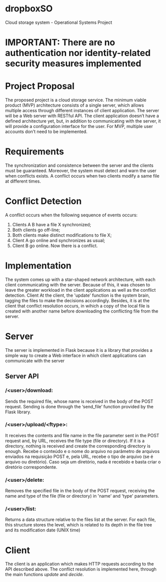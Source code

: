 # dropboxSO
Cloud storage system - Operational Systems Project

# IMPORTANT: There are no authentication nor identity-related security measures implemented

# Project Proposal
The proposed project is a cloud storage service. The minimum viable product (MVP) architecture consists of a single server, which allows multiple access through different instances of client application.
The server will be a Web server with RESTful API. The client application doesn’t have a defined architecture yet, but, in addition to communicating with the server, it will provide a configuration interface for the user. For MVP, multiple user accounts don’t need to be implemented.

# Requirements
The synchronization and consistence between the server and the clients must be guaranteed. Moreover, the system must detect and warn the user when conflicts exists. A conflict occurs when two clients modify a same file at different times.

# Conflict Detection
A conflict occurs when the following sequence of events occurs:
1) Clients A  B have a file X synchronized;
2) Both clients go off-line;
3) Both clients make distinct modifications to file X;
4) Client A go online and synchronizes as usual;
5) Client B go online. Now there is a conflict.

# Implementation
The system comes up with a star-shaped network architecture, with each client communicating with the server. Because of this, it was chosen to leave the greater workload in the client applications as well as the conflict detection.
Client
At the client, the 'update' function is the system brain, tagging the files to make the decisions accordingly. Besides, it is at the client that conflict resolution occurs, in wihich a copy of the local file is created with another name before downloading the conflicting file from the server.

# Server
The server is implemented in Flask because it is a library that provides a simple way to create a Web interface in which client applications can communicate with the server
## Server API

### /\<user\>/download:
Sends the required file, whose name is received in the body of the POST request. Sending is done through the ‘send_file’ function provided by the Flask library.
    
### /\<user\>/upload/\<ftype\>:
It receives the contents and file name in the file parameter sent in the POST request and, by URL, receives the file type (file or directory). If it is a directory, nothing is received and create the corresponding directory is enough.
Recebe o conteúdo e o nome do arquivo no parâmetro de arquivos enviados na requisição POST e, pela URL, recebe o tipo de arquivo (se é arquivo ou diretório). Caso seja um diretório, nada é recebido e basta criar o diretório correspondente.

### /\<user\>/delete:
Removes the specified file in the body of the POST request, receiving the name and type of the file (file or directory) in 'name' and 'type' parameters.

### /\<user\>/list:
Returns a data structure relative to the files list at the server. For each file, this structure stores the level, which is related to its depth in the file tree and its modification date (UNIX time)

# Client

The client is an application which makes HTTP requests according to the API described above. The conflict resolution is implemented here, through the main functions <i>update</i> and <i>decide</i>.
